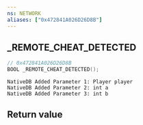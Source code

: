```yaml
---
ns: NETWORK
aliases: ["0x472841A026D26D8B"]
---
```

## _REMOTE_CHEAT_DETECTED

```c
// 0x472841A026D26D8B
BOOL _REMOTE_CHEAT_DETECTED();
```

```
NativeDB Added Parameter 1: Player player
NativeDB Added Parameter 2: int a
NativeDB Added Parameter 3: int b
```

## Return value
